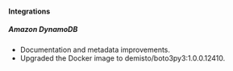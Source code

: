 
#### Integrations
##### Amazon DynamoDB
- Documentation and metadata improvements.
- Upgraded the Docker image to demisto/boto3py3:1.0.0.12410.
